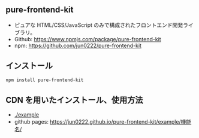 ## pure-frontend-kit

- ピュアな HTML/CSS/JavaScript のみで構成されたフロントエンド開発ライブラリ。
- Github: https://www.npmjs.com/package/pure-frontend-kit
- npm: https://github.com/jun0222/pure-frontend-kit

## インストール

```bash
npm install pure-frontend-kit
```

## CDN を用いたインストール、使用方法

- [./example](https://github.com/jun0222/pure-frontend-kit/blob/main/example/)
- github pages: https://jun0222.github.io/pure-frontend-kit/example/機能名/
